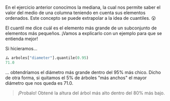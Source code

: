 En el ejercicio anterior conocimos la mediana, la cual nos permite saber el valor del medio de una columna teniendo en cuenta sus elementos ordenados. Este concepto se puede extrapolar a la idea de cuantiles. 😮

El cuantil me dice cuál es el elemento más grande de un subconjunto de elementos más pequeños. ¡Vamos a explicarlo con un ejemplo para que se entienda mejor!

Si hicieramos...

```python
ム arboles["diameter"].quantile(0.95)
71.0
```


... obtendríamos el diámetro más grande dentro del 95% más chico. Dicho de otra forma, si quitamos el 5% de árboles "más anchos" el mayor diámetro que nos queda es 71.0. 

> ¡Probalo! Obtené la altura del árbol más alto dentro del 80% más bajo.
